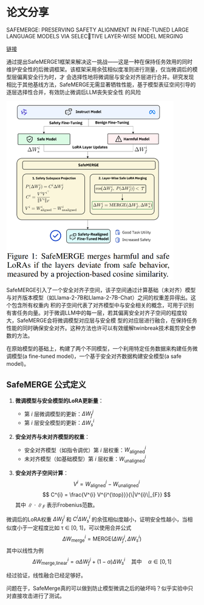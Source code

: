 # 论文分享

SAFEMERGE: PRESERVING SAFETY ALIGNMENT IN FINE-TUNED LARGE LANGUAGE MODELS VIA SELECTIVE LAYER-WISE MODEL MERGING

[链接](https://link.zhihu.com/?target=https%3A//arxiv.org/pdf/2503.17239)


通过提出SafeMERGE1框架来解决这一挑战——这是一种在保持任务效用的同时维护安全性的后微调框架。该框架采用余弦相似度准则进行测量，仅当微调后的模型层偏离安全行为时，才
会选择性地将微调层与安全对齐层进行合并。研究发现相比于其他基线方法，SafeMERGE无需显著牺牲性能，基于模型表征空间引导的逐层选择性合并，有效防止微调后LLM丧失安全性
的风险

![办法](blogs/pic/pic1.png)

SafeMERGE引入了一个安全对齐子空间，该子空间通过计算基础（未对齐）模型与对齐版本模型（如Llama-2-7B和Llama-2-7B-Chat）之间的权重差异得出。这个包含所有权重内
积的子空间代表了对齐模型中与安全相关的概念，可用于识别有害任务向量。对于微调LLM中的每一层，若其偏离安全对齐子空间的程度较大，SafeMERGE会将微调模型对应层与安全模
型的对应层进行融合，在保持任务性能的同时确保安全对齐。这种方法也许可以有效缓解twinbreak技术裁剪安全参数的方法。

在原始模型的基础上，构建了两个不同模型，一个利用特定任务数据来构建任务微调模型(a fine-tuned model)，一个基于安全对齐数据构建安全模型(a safe model)。

## SafeMERGE 公式定义

1. **微调模型与安全模型的LoRA更新量**：
   - 第 $i$ 层微调模型的更新：$\Delta W_{f}^{i}$
   - 第 $i$ 层安全模型的更新：$\Delta W_{s}^{i}$

2. **安全对齐与未对齐模型的权重**：
   - 安全对齐模型（如指令调优）第 $i$ 层权重：$W_{\text{aligned}}^{i}$
   - 未对齐模型（如基础模型）第 $i$ 层权重：$W_{\text{unaligned}}^{i}$

3. **安全对齐子空间计算**：
   $$
   V^{i} = W_{\text{aligned}}^{i} - W_{\text{unaligned}}^{i}
   $$
   $$
   C^{i} = \frac{V^{i} V^{i^{\top}}}{\|V^{i}\|_{F}}
   $$
   其中 $\| \cdot \|_{F}$ 表示Frobenius范数。

微调后的LoRA权重 $\Delta W_{f}^{i}$ 和 $C^{i}\Delta W_{s}^{i}$ 的余弦相似度越小，证明安全性越小，当相似度小于一定程度比如 τ ∈ [0, 1]，可以使用合并公式
$$ \Delta W_{\text{merge}}^{i} = \text{MERGE}(\Delta W_{f}^{i}, \Delta W_{s}^{i}) $$ 其中以线性为例 $$ \Delta W_{\text{merge,linear}}^
{i} = \alpha \Delta W_{f}^{i} + (1-\alpha) \Delta W_{s}^{i} \quad \text{其中} \quad \alpha \in [0,1] $$

经过验证，线性融合已经足够好。

问题在于，SafeMerge真的可以做到防止模型微调之后的破坏吗？似乎实验中只对直接攻击进行了测试。